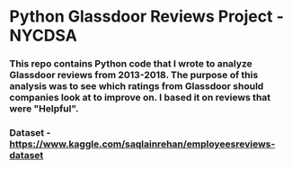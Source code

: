 # Python Glassdoor Reviews Project - NYCDSA

### This repo contains Python code that I wrote to analyze Glassdoor reviews from 2013-2018. The purpose of this analysis was to see which ratings from Glassdoor should companies look at to improve on. I based it on reviews that were "Helpful".

### Dataset - https://www.kaggle.com/saqlainrehan/employeesreviews-dataset
